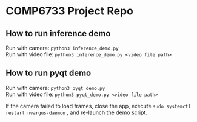 # COMP6733 Project Repo

## How to run inference demo   
Run with camera: `python3 inference_demo.py`     
Run with video file: `python3 inference_demo.py <video file path>`     

## How to run pyqt demo
Run with camera: `python3 pyqt_demo.py`     
Run with video file: `python3 pyqt_demo.py <video file path>`     

If the camera failed to load frames, close the app, execute
`sudo systemctl restart nvargus-daemon`
, and re-launch the demo script.
